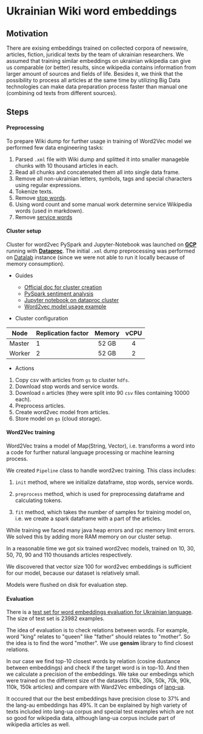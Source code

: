 # Ukrainian Wiki word embeddings

## Motivation

There are exising embeddings trained on collected corpora of newswire, articles, fiction, juridical texts by the team of ukrainian researchers. We assumed that training similar embeddings on ukrainian wikipedia can give us comparable (or better) results, since wikipedia contains information from  larger amount of sources and fields of life. Besides it, we think that the possibility to process all articles at the same time by utilizing Big Data technologies can make data preparation process faster than manual one (combining od texts from different sources).

## Steps

#### Preprocessing

To prepare Wiki dump for further usage in training of Word2Vec model we performed few data engineering tasks:

1) Parsed `.xml` file with Wiki dump and splitted it into smaller manageble chunks with 10 thousand articles in each.
2) Read all chunks and concatenated them all into single data frame.
3) Remove all non-ukrainian letters, symbols, tags and special characters using regular expressions.
4) Tokenize texts.
5) Remove [stop words](https://github.com/andreyurkiv/mmds-word-embeddings/blob/master/data/stop_words).
6) Using word count and some manual work determine service Wikipedia words (used in markdown).
7) Remove [service words](https://github.com/andreyurkiv/mmds-word-embeddings/blob/master/data/service_words)

#### Cluster setup

Cluster for word2vec PySpark and Jupyter-Notebook was launched on [**GCP**](https://cloud.google.com/) running with [**Dataproc**](https://cloud.google.com/dataproc/). The initial `.xml` dump preprocessing was performed on [Datalab](https://cloud.google.com/datalab/) instance (since we were not able to run it locally because of memory consumption).

- Guides
  - [Official doc for cluster creation](https://cloud.google.com/dataproc/docs/guides/create-cluster)
  - [PySpark sentiment analysis](https://towardsdatascience.com/step-by-step-tutorial-pyspark-sentiment-analysis-on-google-dataproc-fef9bef46468)
  - [Jupyter notebook on dataproc cluster](https://cloud.google.com/dataproc/docs/concepts/components/jupyter)
  - [Word2vec model usage example](https://spark.apache.org/docs/2.2.0/api/python/_modules/pyspark/ml/feature.html#Word2Vec)

- Cluster configuration

| Node   | Replication factor | Memory | vCPU |
| ------ | ------------------ |:------:|:----:|
| Master | 1                  | 52 GB  | 4    |
| Worker | 2                  | 52 GB  | 2    |

- Actions

1) Copy csv with articles from `gs` to cluster `hdfs`.
2) Download stop words and service words.
3) Download `n` articles (they were split into 90 `csv` files containing 10000 each).
4) Preprocess articles.
5) Create word2vec model from articles.
6) Store model on `gs` (cloud storage).

#### Word2Vec training

Word2Vec trains a model of Map(String, Vector), i.e. transforms a word into a code for further natural language processing or machine learning process.

We created ```Pipeline``` class to handle word2vec training.
This class includes:
1. ```init``` method, where we initialize dataframe, stop words, service words.

2.  ```preprocess``` method, which is used for preprocessing dataframe and calculating tokens. 

3.   ```fit``` method, which takes the number of samples for training model on, i.e. we create a spark dataframe with a part of the articles. 

While training we faced many java heap errors and rpc memory limit errors. We solved this by adding more RAM memory on our cluster setup.

In a reasonable time we got six trained word2vec models, trained on 10, 30, 50, 70, 90 and 110 thousands articles respectively. 

We discovered that vector size 100 for word2vec embeddings is sufficient for our model, because our dataset is relatively small.

Models were flushed on disk for evaluation step.

#### Evaluation

There is a [test set for word embeddings evaluation for Ukrainian language](https://raw.githubusercontent.com/lang-uk/vecs/master/test/test_vocabulary.txt). The size of test set is 23982 examples.

The idea of evaluation is to check relations between words. For example, word "king" relates to "queen" like "father" should relates to "mother".
So the idea is to find the word "mother". We use **gensim** library to find closest relations.

In our case we find top-10 closest words by relation (cosine dustance between embeddings) and check if the target word is in top-10. And then we calculate a precision of the embeddings.
We take our embedings which were trained on the different size of the datasets (10k, 30k, 50k, 70k, 90k, 110k, 150k articles) and compare with Ward2Vec embedings of [lang-ua](http://lang.org.ua/en/models/).

It occured that our the best embeddings have precision close to 37% and the lang-au embeddings has 49%. It can be explained by high variety of texts included into lang-ua corpus and special test examples which are not so good for wikipedia data, although lang-ua corpus include part of wikipedia articles as well. 
